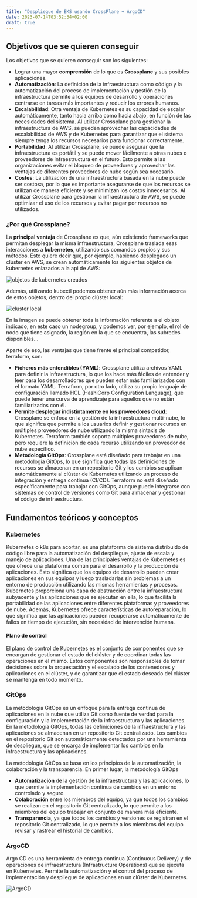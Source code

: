 ```yaml
---
title: "Despliegue de EKS usando CrossPlane + ArgoCD"
date: 2023-07-14T03:52:34+02:00
draft: true
---
```


## Objetivos que se quieren conseguir

Los objetivos que se quieren conseguir son los siguientes:
* Lograr una mayor **comprensión** de lo que es **Crossplane** y sus posibles aplicaciones.
* **Automatización**: La definición de la infraestructura como código y la automatización del proceso de implementación y gestión de la infraestructura permite a los equipos de desarrollo y operaciones centrarse en tareas más importantes y reducir los errores humanos.
* **Escalabilidad**: Otra ventaja de Kubernetes es su capacidad de escalar automáticamente, tanto hacia arriba como hacia abajo, en función de las necesidades del sistema. Al utilizar Crossplane para gestionar la infraestructura de AWS, se pueden aprovechar las capacidades de escalabilidad de AWS y de Kubernetes para garantizar que el sistema siempre tenga los recursos necesarios para funcionar correctamente.
* **Portabilidad**: Al utilizar Crossplane, se puede asegurar que la infraestructura es portátil y se puede mover fácilmente a otras nubes o proveedores de infraestructura en el futuro. Esto permite a las organizaciones evitar el bloqueo de proveedores y aprovechar las ventajas de diferentes proveedores de nube según sea necesario.
* **Costes**: La utilización de una infraestructura basada en la nube puede ser costosa, por lo que es importante asegurarse de que los recursos se utilizan de manera eficiente y se minimizan los costos innecesarios. Al utilizar Crossplane para gestionar la infraestructura de AWS, se puede optimizar el uso de los recursos y evitar pagar por recursos no utilizados.

### ¿Por qué Crossplane?

La **principal ventaja** de Crossplane es que, aún existiendo frameworks que permitan desplegar la misma infraestructura, Crossplane traslada esas interacciones a **kubernetes**, utilizando sus comandos propios y sus métodos.  Esto quiere decir que, por ejemplo, habiendo desplegado un clúster en AWS, se crean automáticamente los siguientes objetos de kubernetes enlazados a la api de AWS:

![objetos de kubernetes creados](https://i.imgur.com/A8vDXMj.png)

Además, utilizando kubectl podemos obtener aún más información acerca de estos objetos, dentro del propio clúster local:

![cluster local](https://i.imgur.com/hlc1Rae.png)

En la imagen se puede obtener toda la información referente a el objeto indicado, en este caso un nodegroup, y podemos ver, por ejemplo, el rol de nodo que tiene asignado, la región en la que se encuentra, las subredes disponibles… 

Aparte de eso, las ventajas que tiene frente el principal competidor, terraform, son:
* **Ficheros más entendibles (YAML)**: Crossplane utiliza archivos YAML para definir la infraestructura, lo que los hace más fáciles de entender y leer para los desarrolladores que pueden estar más familiarizados con el formato YAML. Terraform, por otro lado, utiliza su propio lenguaje de configuración llamado HCL (HashiCorp Configuration Language), que puede tener una curva de aprendizaje para aquellos que no están familiarizados con él.
* **Permite desplegar indistintamente en los proveedores cloud**: Crossplane se enfoca en la gestión de la infraestructura multi-nube, lo que significa que permite a los usuarios definir y gestionar recursos en múltiples proveedores de nube utilizando la misma sintaxis de Kubernetes. Terraform también soporta múltiples proveedores de nube, pero requiere la definición de cada recurso utilizando un proveedor de nube específico.
* **Metodología GitOps**: Crossplane está diseñado para trabajar en una metodología GitOps, lo que significa que todas las definiciones de recursos se almacenan en un repositorio Git y los cambios se aplican automáticamente al clúster de Kubernetes utilizando un proceso de integración y entrega continua (CI/CD). Terraform no está diseñado específicamente para trabajar con GitOps, aunque puede integrarse con sistemas de control de versiones como Git para almacenar y gestionar el código de infraestructura.

## Fundamentos teóricos y conceptos

### Kubernetes

Kubernetes o k8s para acortar, es una plataforma de sistema distribuido de código libre para la automatización del despliegue, ajuste de escala y manejo de aplicaciones. Una de las principales ventajas de Kubernetes es que ofrece una plataforma común para el desarrollo y la producción de aplicaciones. Esto significa que los equipos de desarrollo pueden crear aplicaciones en sus equipos y luego trasladarlas sin problemas a un entorno de producción utilizando las mismas herramientas y procesos. Kubernetes proporciona una capa de abstracción entre la infraestructura subyacente y las aplicaciones que se ejecutan en ella, lo que facilita la portabilidad de las aplicaciones entre diferentes plataformas y proveedores de nube. Además, Kubernetes ofrece características de autoreparación, lo que significa que las aplicaciones pueden recuperarse automáticamente de fallos en tiempo de ejecución, sin necesidad de intervención humana. 

#### Plano de control

El plano de control de Kubernetes es el conjunto de componentes que se encargan de gestionar el estado del clúster y de coordinar todas las operaciones en el mismo. Estos componentes son responsables de tomar decisiones sobre la orquestación y el escalado de los contenedores y aplicaciones en el clúster, y de garantizar que el estado deseado del clúster se mantenga en todo momento.

### GitOps

La metodología GitOps es un enfoque para la entrega continua de aplicaciones en la nube que utiliza Git como fuente de verdad para la configuración y la implementación de la infraestructura y las aplicaciones. En la metodología GitOps, todas las definiciones de la infraestructura y las aplicaciones se almacenan en un repositorio Git centralizado. Los cambios en el repositorio Git son automáticamente detectados por una herramienta de despliegue, que se encarga de implementar los cambios en la infraestructura y las aplicaciones.

La metodología GitOps se basa en los principios de la automatización, la colaboración y la transparencia. En primer lugar, la metodología GitOps 

* **Automatización** de la gestión de la infraestructura y las aplicaciones, lo que permite la implementación continua de cambios en un entorno controlado y seguro.
* **Colaboración** entre los miembros del equipo, ya que todos los cambios se realizan en el repositorio Git centralizado, lo que permite a los miembros del equipo trabajar en conjunto de manera más eficiente.
* **Transparencia**, ya que todos los cambios y versiones se registran en el repositorio Git centralizado, lo que permite a los miembros del equipo revisar y rastrear el historial de cambios.

### ArgoCD

Argo CD es una herramienta de entrega continua (Continuous Delivery) y de operaciones de infraestructura (Infrastructure Operations) que se ejecuta en Kubernetes. Permite la automatización y el control del proceso de implementación y despliegue de aplicaciones en un clúster de Kubernetes.

![ArgoCD](https://i.imgur.com/893wkC8.png)